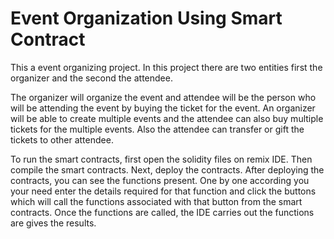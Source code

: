 # Event Organization Using Smart Contract

This a event organizing project. In this project there are two entities first the organizer and the second the attendee.

The organizer will organize the event and attendee will be the person who will be attending the event by buying the ticket for the event. An organizer will be able to create multiple events and the attendee can also buy multiple tickets for the multiple events. Also the attendee can transfer or gift the tickets to other attendee.

To run the smart contracts, first open the solidity files on remix IDE. Then compile the smart contracts. Next, deploy the contracts. After deploying the contracts, you can see the functions present. One by one according you your need enter the details required for that function and click the buttons which will call the functions associated with that button from the smart contracts. Once the functions are called, the IDE carries out the functions are gives the results.

